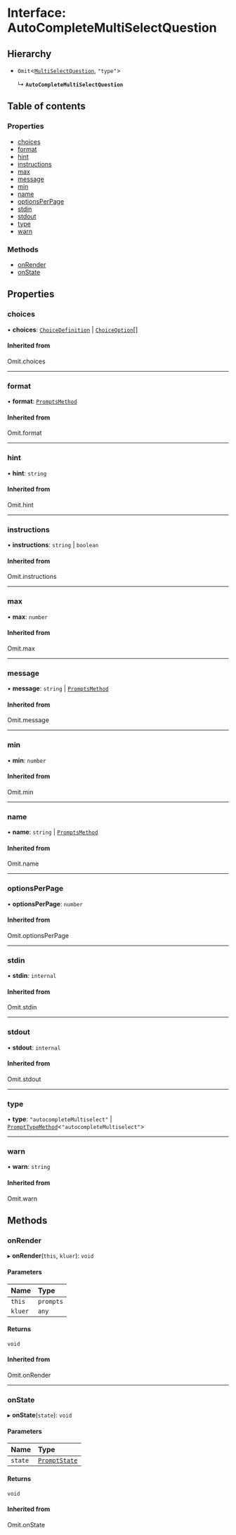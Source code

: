 # Interface: AutoCompleteMultiSelectQuestion

## Hierarchy

- `Omit`<[`MultiSelectQuestion`](MultiSelectQuestion.md), ``"type"``\>

  ↳ **`AutoCompleteMultiSelectQuestion`**

## Table of contents

### Properties

- [choices](AutoCompleteMultiSelectQuestion.md#choices)
- [format](AutoCompleteMultiSelectQuestion.md#format)
- [hint](AutoCompleteMultiSelectQuestion.md#hint)
- [instructions](AutoCompleteMultiSelectQuestion.md#instructions)
- [max](AutoCompleteMultiSelectQuestion.md#max)
- [message](AutoCompleteMultiSelectQuestion.md#message)
- [min](AutoCompleteMultiSelectQuestion.md#min)
- [name](AutoCompleteMultiSelectQuestion.md#name)
- [optionsPerPage](AutoCompleteMultiSelectQuestion.md#optionsperpage)
- [stdin](AutoCompleteMultiSelectQuestion.md#stdin)
- [stdout](AutoCompleteMultiSelectQuestion.md#stdout)
- [type](AutoCompleteMultiSelectQuestion.md#type)
- [warn](AutoCompleteMultiSelectQuestion.md#warn)

### Methods

- [onRender](AutoCompleteMultiSelectQuestion.md#onrender)
- [onState](AutoCompleteMultiSelectQuestion.md#onstate)

## Properties

### choices

• **choices**: [`ChoiceDefinition`](ChoiceDefinition.md) \| [`ChoiceOption`](../README.md#choiceoption)[]

#### Inherited from

Omit.choices

___

### format

• **format**: [`PromptsMethod`](../README.md#promptsmethod)

#### Inherited from

Omit.format

___

### hint

• **hint**: `string`

#### Inherited from

Omit.hint

___

### instructions

• **instructions**: `string` \| `boolean`

#### Inherited from

Omit.instructions

___

### max

• **max**: `number`

#### Inherited from

Omit.max

___

### message

• **message**: `string` \| [`PromptsMethod`](../README.md#promptsmethod)

#### Inherited from

Omit.message

___

### min

• **min**: `number`

#### Inherited from

Omit.min

___

### name

• **name**: `string` \| [`PromptsMethod`](../README.md#promptsmethod)

#### Inherited from

Omit.name

___

### optionsPerPage

• **optionsPerPage**: `number`

#### Inherited from

Omit.optionsPerPage

___

### stdin

• **stdin**: `internal`

#### Inherited from

Omit.stdin

___

### stdout

• **stdout**: `internal`

#### Inherited from

Omit.stdout

___

### type

• **type**: ``"autocompleteMultiselect"`` \| [`PromptTypeMethod`](PromptTypeMethod.md)<``"autocompleteMultiselect"``\>

___

### warn

• **warn**: `string`

#### Inherited from

Omit.warn

## Methods

### onRender

▸ **onRender**(`this`, `kluer`): `void`

#### Parameters

| Name | Type |
| :------ | :------ |
| `this` | `prompts` |
| `kluer` | `any` |

#### Returns

`void`

#### Inherited from

Omit.onRender

___

### onState

▸ **onState**(`state`): `void`

#### Parameters

| Name | Type |
| :------ | :------ |
| `state` | [`PromptState`](PromptState.md) |

#### Returns

`void`

#### Inherited from

Omit.onState
